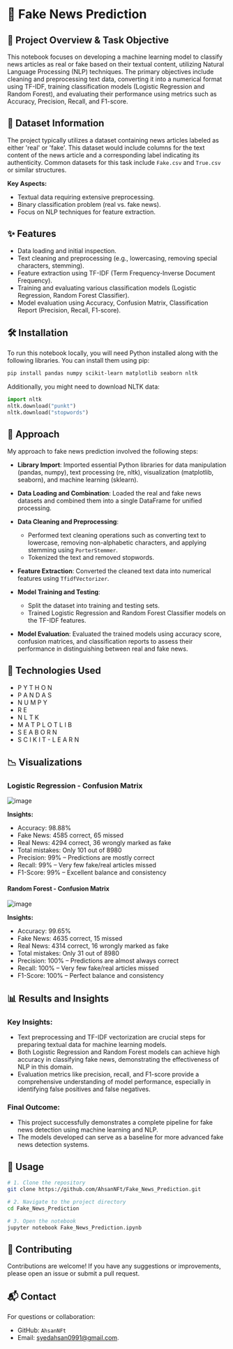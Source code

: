 # 📰 Fake News Prediction

## 📌 Project Overview & Task Objective

This notebook focuses on developing a machine learning model to classify news articles as real or fake based on their textual content, utilizing Natural Language Processing (NLP) techniques. The primary objectives include cleaning and preprocessing text data, converting it into a numerical format using TF-IDF, training classification models (Logistic Regression and Random Forest), and evaluating their performance using metrics such as Accuracy, Precision, Recall, and F1-score.

## 📂 Dataset Information

The project typically utilizes a dataset containing news articles labeled as either 'real' or 'fake'. This dataset would include columns for the text content of the news article and a corresponding label indicating its authenticity. Common datasets for this task include `Fake.csv` and `True.csv` or similar structures.

**Key Aspects:**
- Textual data requiring extensive preprocessing.
- Binary classification problem (real vs. fake news).
- Focus on NLP techniques for feature extraction.

## ✨ Features

- Data loading and initial inspection.
- Text cleaning and preprocessing (e.g., lowercasing, removing special characters, stemming).
- Feature extraction using TF-IDF (Term Frequency-Inverse Document Frequency).
- Training and evaluating various classification models (Logistic Regression, Random Forest Classifier).
- Model evaluation using Accuracy, Confusion Matrix, Classification Report (Precision, Recall, F1-score).

## 🛠️ Installation

To run this notebook locally, you will need Python installed along with the following libraries. You can install them using pip:
```bash
pip install pandas numpy scikit-learn matplotlib seaborn nltk
```

Additionally, you might need to download NLTK data:
```python
import nltk
nltk.download("punkt")
nltk.download("stopwords")
```

## 🚀 Approach

My approach to fake news prediction involved the following steps:

- **Library Import**: Imported essential Python libraries for data manipulation (pandas, numpy), text processing (re, nltk), visualization (matplotlib, seaborn), and machine learning (sklearn).
  
- **Data Loading and Combination**: Loaded the real and fake news datasets and combined them into a single DataFrame for unified processing.

- **Data Cleaning and Preprocessing**:
  - Performed text cleaning operations such as converting text to lowercase, removing non-alphabetic characters, and applying stemming using `PorterStemmer`.
  - Tokenized the text and removed stopwords.
    
- **Feature Extraction**: Converted the cleaned text data into numerical features using `TfidfVectorizer`.
  
- **Model Training and Testing**:
  - Split the dataset into training and testing sets.
  - Trained Logistic Regression and Random Forest Classifier models on the TF-IDF features.

- **Model Evaluation**: Evaluated the trained models using accuracy score, confusion matrices, and classification reports to assess their performance in distinguishing between real and fake news.

## 🧰 Technologies Used
- P Y T H O N
- P A N D A S
- N U M P Y
- R E
- N L T K
- M A T P L O T L I B
- S E A B O R N
- S C I K I T - L E A R N

## 📉 Visualizations
### Logistic Regression - Confusion Matrix
![image](https://github.com/user-attachments/assets/0ffb6ba4-b83e-46c1-97fb-10c010f45965)

**Insights:**
- Accuracy: 98.88%
- Fake News: 4585 correct, 65 missed
- Real News: 4294 correct, 36 wrongly marked as fake
- Total mistakes: Only 101 out of 8980
- Precision: 99% – Predictions are mostly correct
- Recall: 99% – Very few fake/real articles missed
- F1-Score: 99% – Excellent balance and consistency

#### Random Forest - Confusion Matrix
![image](https://github.com/user-attachments/assets/39f36adb-7a6a-4a8f-8057-4ba7ecba8b59)

**Insights:**
- Accuracy: 99.65%
- Fake News: 4635 correct, 15 missed
- Real News: 4314 correct, 16 wrongly marked as fake
- Total mistakes: Only 31 out of 8980
- Precision: 100% – Predictions are almost always correct
- Recall: 100% – Very few fake/real articles missed
- F1-Score: 100% – Perfect balance and consistency

## 📊 Results and Insights

### Key Insights:
  - Text preprocessing and TF-IDF vectorization are crucial steps for preparing textual data for machine learning models.
  - Both Logistic Regression and Random Forest models can achieve high accuracy in classifying fake news, demonstrating the effectiveness of NLP in this domain.
  - Evaluation metrics like precision, recall, and F1-score provide a comprehensive understanding of model performance, especially in identifying false positives and false negatives.
    
### Final Outcome:
  - This project successfully demonstrates a complete pipeline for fake news detection using machine learning and NLP.
  - The models developed can serve as a baseline for more advanced fake news detection systems.

## 🧪 Usage

```bash
# 1. Clone the repository 
git clone https://github.com/AhsanNFt/Fake_News_Prediction.git

# 2. Navigate to the project directory
cd Fake_News_Prediction

# 3. Open the notebook
jupyter notebook Fake_News_Prediction.ipynb

```

## 🤝 Contributing

Contributions are welcome! If you have any suggestions or improvements, please open an issue or submit a pull request.

## 📬 Contact

For questions or collaboration:
- GitHub: `AhsanNFt`
- Email: syedahsan0991@gmail.com.



